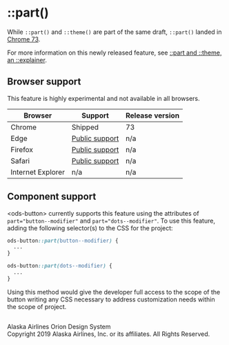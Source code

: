 # ::part()

While `::part()` and `::theme()` are part of the same draft, `::part()` landed in [Chrome 73](https://www.chromestatus.com/features/5763933658939392).

For more information on this newly released feature, see [::part and ::theme, an ::explainer](https://meowni.ca/posts/part-theme-explainer/).

## Browser support

This feature is highly experimental and not available in all browsers.

| Browser | Support | Release version |
|---|---|---|
| Chrome | Shipped | 73 |
| Edge | [Public support][1] | n/a |
| Firefox | [Public support][1] | n/a |
| Safari | [Public support][1] | n/a |
| Internet Explorer | n/a | n/a |

[1]: https://github.com/w3c/csswg-drafts/issues/2368

## Component support

\<ods-button> currently supports this feature using the attributes of `part="button--modifier"` and `part="dots--modifier"`. To use this feature, adding the following selector(s) to the CSS for the project:

```css
ods-button::part(button--modifier) {
  ...
}

ods-button::part(dots--modifier) {
  ...
}
```

Using this method would give the developer full access to the scope of the button writing any CSS necessary to address customization needs within the scope of project.

##

<footer>
Alaska Airlines Orion Design System<br>
Copyright 2019 Alaska Airlines, Inc. or its affiliates. All Rights Reserved.
</footer>
